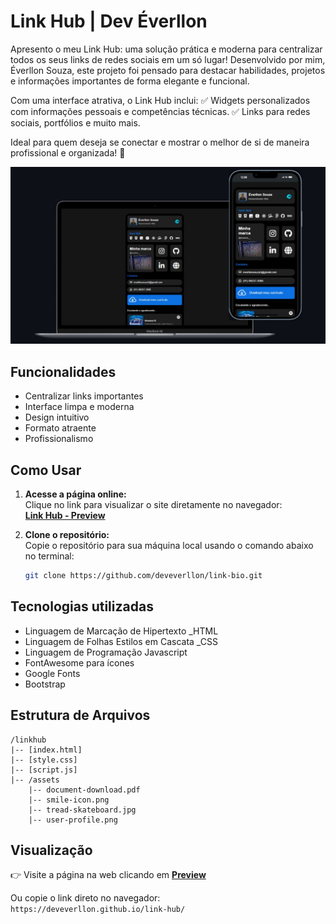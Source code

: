 # Link Hub | Dev Éverllon
Apresento o meu Link Hub: uma solução prática e moderna para centralizar todos os seus links de redes sociais em um só lugar! Desenvolvido por mim, Éverllon Souza, este projeto foi pensado para destacar habilidades, projetos e informações importantes de forma elegante e funcional.

Com uma interface atrativa, o Link Hub inclui:
✅ Widgets personalizados com informações pessoais e competências técnicas.
✅ Links para redes sociais, portfólios e muito mais.

Ideal para quem deseja se conectar e mostrar o melhor de si de maneira profissional e organizada! 🚀


![Descrição da imagem](banner-readme.jpg)


## Funcionalidades
- Centralizar links importantes
- Interface limpa e moderna
- Design intuitivo
- Formato atraente
- Profissionalismo

## Como Usar

1. **Acesse a página online:**  
   Clique no link para visualizar o site diretamente no navegador:  
   [**Link Hub - Preview**](https://deveverllon.github.io/link-bio/)

2. **Clone o repositório:**  
   Copie o repositório para sua máquina local usando o comando abaixo no terminal:  
   ```bash
   git clone https://github.com/deveverllon/link-bio.git

## Tecnologias utilizadas
- Linguagem de Marcação de Hipertexto _HTML
- Linguagem de Folhas Estilos em Cascata _CSS
- Linguagem de Programação Javascript
- FontAwesome para ícones
- Google Fonts
- Bootstrap

## Estrutura de Arquivos
```plaintext
/linkhub
|-- [index.html]
|-- [style.css]
|-- [script.js]
|-- /assets
    |-- document-download.pdf
    |-- smile-icon.png
    |-- tread-skateboard.jpg
    |-- user-profile.png
```

## Visualização

👉 Visite a página na web clicando em <a href="https://deveverllon.github.io/link-hub/)" target="_blanck"><strong>Preview</strong></a>

Ou copie o link direto no navegador:  
`https://deveverllon.github.io/link-hub/`

